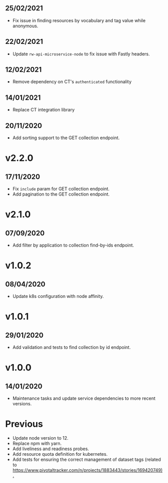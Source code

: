 ## 25/02/2021

- Fix issue in finding resources by vocabulary and tag value while anonymous.

## 22/02/2021

- Update `rw-api-microservice-node` to fix issue with Fastly headers.

## 12/02/2021

- Remove dependency on CT's `authenticated` functionality

## 14/01/2021

- Replace CT integration library

## 20/11/2020

- Add sorting support to the GET collection endpoint.

# v2.2.0

## 17/11/2020

- Fix `include` param for GET collection endpoint.
- Add pagination to the GET collection endpoint.


# v2.1.0

## 07/09/2020

- Add filter by application to collection find-by-ids endpoint.

# v1.0.2

## 08/04/2020

- Update k8s configuration with node affinity.

# v1.0.1

## 29/01/2020

- Add validation and tests to find collection by id endpoint.

# v1.0.0

## 14/01/2020

- Maintenance tasks and update service dependencies to more recent versions.

# Previous

- Update node version to 12.
- Replace npm with yarn.
- Add liveliness and readiness probes.
- Add resource quota definition for kubernetes.
- Add tests for ensuring the correct management of dataset tags (related to <https://www.pivotaltracker.com/n/projects/1883443/stories/169420749).>
